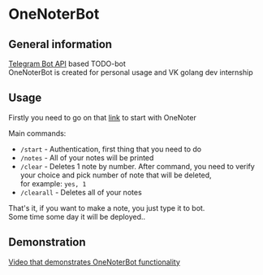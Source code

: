 # OneNoterBot

## General information

[Telegram Bot API](https://github.com/go-telegram-bot-api/telegram-bot-api) based TODO-bot <br>
OneNoterBot is created for personal usage and VK golang dev internship

## Usage

Firstly you need to go on that [link](https://t.me/OneNoterBot) to start with OneNoter

Main commands: 
* `/start` - Authentication, first thing that you need to do
* `/notes` - All of your notes will be printed
* `/clear` - Deletes 1 note by number. After command, you need to verify your choice and pick number of note that will be
  deleted, <br>
  for example: `yes, 1`
* `/clearall` - Deletes all of your notes

That's it, if you want to make a note, you just type it to bot. <br> 
Some time some day it will be deployed..

## Demonstration
[Video that demonstrates OneNoterBot functionality](https://drive.google.com/drive/folders/1QW8HBx7m9AjVDUyHlNQ20kSW8XKt-UtB?usp=sharing)
